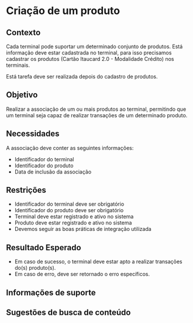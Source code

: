 # Criação de um produto

## Contexto

Cada terminal pode suportar um determinado conjunto de produtos. Está informação deve estar 
cadastrada no terminal, para isso precisamos cadastrar os produtos (Cartão Itaucard 2.0 - Modalidade Crédito)
nos terminais. 

Está tarefa deve ser realizada depois do cadastro de produtos.

## Objetivo

Realizar a associação de um ou mais produtos ao terminal, permitindo que um terminal seja capaz de realizar transações de um determinado
produto.

## Necessidades

A associação deve conter as seguintes informações:

- Identificador do terminal
- Identificador do produto
- Data de inclusão da associação

## Restrições

- Identificador do terminal deve ser obrigatório
- Identificador do produto deve ser obrigatório
- Terminal deve estar registrado e ativo no sistema
- Produto deve estar registrado e ativo no sistema
- Devemos seguir as boas práticas de integração utilizada

## Resultado Esperado

- Em caso de sucesso, o terminal deve estar apto a realizar transações do(s) produto(s).
- Em caso de erro, deve ser retornado o erro específicos.

## Informações de suporte

## Sugestões de busca de conteúdo
